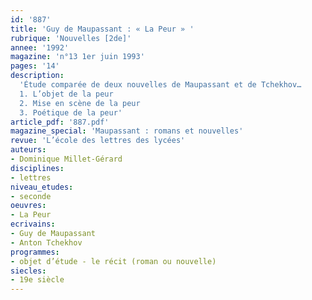 ```yaml
---
id: '887'
title: 'Guy de Maupassant : « La Peur » '
rubrique: 'Nouvelles [2de]'
annee: '1992'
magazine: 'n°13 1er juin 1993'
pages: '14'
description: 
  'Étude comparée de deux nouvelles de Maupassant et de Tchekhov…
  1. L’objet de la peur
  2. Mise en scène de la peur
  3. Poétique de la peur'
article_pdf: '887.pdf'
magazine_special: 'Maupassant : romans et nouvelles'
revue: 'L’école des lettres des lycées'
auteurs:
- Dominique Millet-Gérard
disciplines:
- lettres
niveau_etudes:
- seconde
oeuvres:
- La Peur
ecrivains:
- Guy de Maupassant
- Anton Tchekhov
programmes:
- objet d’étude - le récit (roman ou nouvelle)
siecles:
- 19e siècle
---
```

